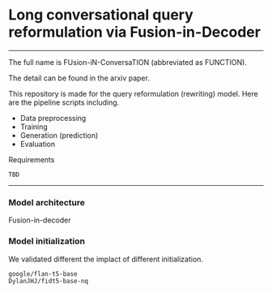 # Long conversational query reformulation via Fusion-in-Decoder
---
The full name is FUsion-iN-ConversaTION (abbreviated as FUNCTION).

The detail can be found in the arxiv paper.

This repository is made for the query reformulation (rewriting) model. 
Here are the pipeline scripts including. 
* Data preprocessing
* Training
* Generation (prediction)
* Evaluation

Requirements
```
TBD
```

---
### Model architecture
Fusion-in-decoder
### Model initialization
We validated different the implact of different initialization.
```
google/flan-t5-base
DylanJHJ/fidt5-base-nq
```
